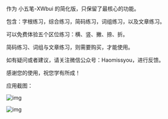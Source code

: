 # 

作为 小五笔-XWbui 的简化版，只保留了最核心的功能。

包含：字根练习，综合练习，简码练习，词组练习，以及文章练习。

可以免费体验五个区位练习：横、竖、撇、捺、折。

简码练习、词组与文章练习，则需要购买，才能使用。

如有疑问或者建议，请关注微信公众号：Haomissyou，进行反馈。

感谢您的使用，祝您学有所成！

应用截图：

![img](https://mmbiz.qpic.cn/mmbiz_png/RCJm4blaEcmvupSPeMzkXYLibaicPWThZyZZICwPY9UxZbqqhPJt6zoq3CBnlGMCIIP52GHKfc0yP5IUibEib6PhlA/640?wx_fmt=png&tp=webp&wxfrom=5&wx_lazy=1&wx_co=1)

![img](https://mmbiz.qpic.cn/mmbiz_png/RCJm4blaEcmvupSPeMzkXYLibaicPWThZyS2TP7ibmCMzhjlO7eMrHhmejswjUuOVaKw5FSZcyjFvPBRs05ItuGjA/640?wx_fmt=png&tp=webp&wxfrom=5&wx_lazy=1&wx_co=1)

